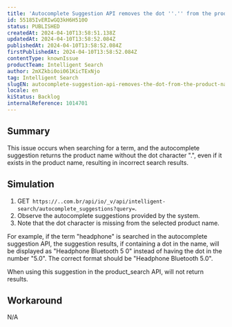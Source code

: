 ```yaml
---
title: 'Autocomplete Suggestion API removes the dot ''.'' from the product name'
id: 55185IvERIwGQ3kH6H510O
status: PUBLISHED
createdAt: 2024-04-10T13:58:51.138Z
updatedAt: 2024-04-10T13:58:52.084Z
publishedAt: 2024-04-10T13:58:52.084Z
firstPublishedAt: 2024-04-10T13:58:52.084Z
contentType: knownIssue
productTeam: Intelligent Search
author: 2mXZkbi0oi061KicTExNjo
tag: Intelligent Search
slugEN: autocomplete-suggestion-api-removes-the-dot-from-the-product-name
locale: en
kiStatus: Backlog
internalReference: 1014701
---
```


## Summary


This issue occurs when searching for a term, and the autocomplete suggestion returns the product name without the dot character ".", even if it exists in the product name, resulting in incorrect search results.


##

## Simulation



1. GET` https://..com.br/api/io/_v/api/intelligent-search/autocomplete_suggestions?query=`.
2. Observe the autocomplete suggestions provided by the system.
3. Note that the dot character is missing from the selected product name.

For example, if the term "headphone" is searched in the autocomplete suggestion API, the suggestion results, if containing a dot in the name, will be displayed as "Headphone Bluetooth 5 0" instead of having the dot in the number "5.0". The correct format should be "Headphone Bluetooth 5.0".

When using this suggestion in the product_search API, will not return results.


##

## Workaround


N/A






